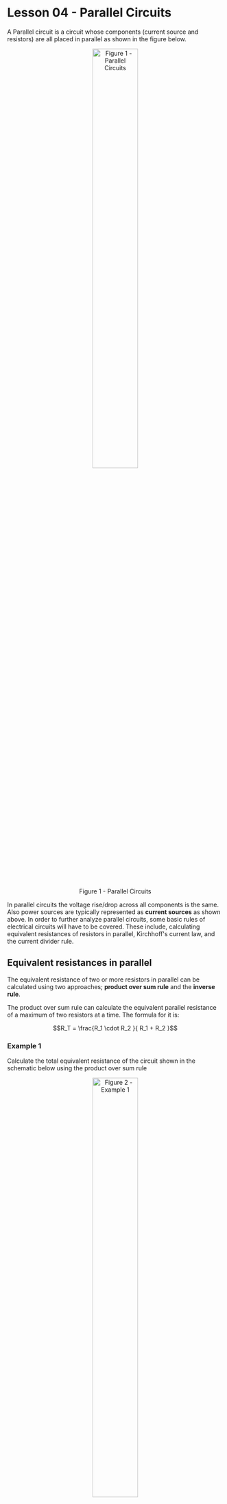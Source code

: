 # Lesson 04 - Parallel Circuits

A Parallel circuit is a circuit whose components (current source and resistors) are all placed in parallel as shown in the figure below.

<!-- ![](../_static/images/parallel_circuits/parallelbasic.png){.align-center
width="60.0%"} -->

 <figure style="text-align:center">
  <img src="images/parallel_circuits/parallelbasic.png" alt="Figure 1 - Parallel Circuits" style="width:50%">
  <figcaption>Figure 1 - Parallel Circuits</figcaption>
</figure> 

In parallel circuits the voltage rise/drop across all components is the same. Also power sources are typically represented as **current
sources** as shown above. In order to further analyze parallel circuits, some basic rules of electrical circuits will have to be covered. These include, calculating equivalent resistances of resistors in parallel, Kirchhoff\'s current law, and the current divider rule.

## Equivalent resistances in parallel

The equivalent resistance of two or more resistors in parallel can be calculated using two approaches; **product over sum rule** and the **inverse rule**.

The product over sum rule can calculate the equivalent parallel resistance of a maximum of two resistors at a time. The formula for it
is:

$$R_T = \frac{R_1 \cdot R_2 }{ R_1 + R_2 }$$

### Example 1

Calculate the total equivalent resistance of the circuit shown in the
schematic below using the product over sum rule

<!-- ![](../_static/images/parallel_circuits/parallel_ex01.png){.align-center
width="60.0%"} -->


 <figure style="text-align:center">
  <img src="images/parallel_circuits/parallel_ex01.png" alt="Figure 2 - Example 1" style="width:50%">
  <figcaption>Figure 2 - Example 1</figcaption>
</figure> 

#### Solution

$$R_T = \frac{R_1 \cdot R_2 }{ R_1 + R_2 } = \frac{1000*3300}{1000+3300} = \frac{3300000}{4300} = 767.442\Omega$$


### Example 2

Calculate the total equivalent resistance of the circuit shown in the
schematic below using the product over sum rule

<!-- ![](../_static/images/parallel_circuits/parallel_ex02.png){.align-center
width="60.0%"} -->

 <figure style="text-align:center">
  <img src="images/parallel_circuits/parallel_ex02.png" alt="Figure 3- Example 2" style="width:50%">
  <figcaption>Figure 3 - Example 2</figcaption>
</figure> 

#### Solution

First apply the product over sum rule to any two of the three resistors:
       
$$R_{T_{12}} = \frac{R_1 \cdot R_2 }{ R_1 + R_2 } = \frac{470*560}{470+560} = \frac{263200}{1030} = 255.534\Omega$$
   
Now re-apply the product over sum rule on the result of the first operation and the third resistor:
       
$$R_{T} = \frac{ R_{T_{12}} \cdot R_3 }{ R_{T_{12}} + R_3 } = \frac{255.534*680}{255.534+680} = \frac{173763.120}{935.534} = 185.737\Omega$$

The inverse rule for calculating equivalent resistance of resistors in parallel is provided below:

$$R_T = \frac{ 1 }{ \frac{1}{R_1} +  \frac{1}{R_2} +  \frac{1}{R_3} + \cdots + \frac{1}{R_N} }$$

Unlike the product over sum rule, which can only be applied to two resistors in parallel at a time, the inverse rule can be applied to
multiple resistors. Use either the product over sum rule or the inverse rule if you want to calculate the equivalent resistance of two resistors in parallel. If you want to calculate the equivalent resistance of more resistors in parallel always go for the inverse rule.

### Example 3

Calculate the total equivalent resistance of the circuit shown in the schematic in Example 1 using the inverse rule

#### Solution

$$R_T = \frac{ 1 }{ \frac{1}{R_1} +  \frac{1}{R_2}  } = \frac{ 1 }{ \frac{1}{1000} +  \frac{1}{3300} } = 767.442\Omega$$

### Example 4

Calculate the total equivalent resistance of the circuit shown in the schematic in Example 2 using the inverse rule

#### Solution

$$R_T = \frac{ 1 }{ \frac{1}{R_1} +  \frac{1}{R_2} + +  \frac{1}{R_3} } = \frac{ 1 }{ \frac{1}{470} +  \frac{1}{560} +  \frac{1}{680} } = 185.737\Omega$$

Notice how **the parallel equivalent resistance is always smaller than the smallest resistor in the parallel combination**.

When calculating the equivalent resistance of a very small resistor and a very large resistor (say 100 times larger than the smaller resistor), the equivalent resistance will always be approximately the same as the smaller resistor (a tiny bit smaller actually). This is because the vast majority of the current will end up flowing across the smaller resistor.

### Example 5

1.  Calculate the parallel equivalent resistance of two resistors; $10\Omega$ and $1k\Omega$ in parallel.
2.  Calculate the parallel equivalent resistance of two resistors; 10\Omega$ and $10k\Omega$ in parallel.

#### Solution

1. $R_T = \frac{ 1 }{ \frac{1}{R_1} +  \frac{1}{R_2}  } = \frac{ 1 }{ \frac{1}{10} +  \frac{1}{1000}  } = 9.9\Omega$
2. $R_T = \frac{ 1 }{ \frac{1}{R_1} +  \frac{1}{R_2}  } = \frac{ 1 }{ \frac{1}{10} +  \frac{1}{10000}  } = 9.99\Omega$

When $N$ resistors of the same value $R$ are placed in parallel, their equivalent resistance will always equal:

$$R_T = \frac{R}{N}$$

### Example 6

1.  Calculate the equivalent resistance of 2 $600\Omega$ resistors in parallel.
2.  Calculate the equivalent resistance of 3 $600\Omega$ resistors in parallel.

#### Solution

1. $$R_T = \frac{ 1 }{ \frac{1}{R_1} +  \frac{1}{R_2}  } = \frac{ 1 }{ \frac{1}{600} +  \frac{1}{600}  } = 300\Omega \equiv \frac{600}{2}$$
2. $$R_T = \frac{ 1 }{ \frac{1}{R_1} +  \frac{1}{R_2} +  \frac{1}{R_3}  } = \frac{ 1 }{ \frac{1}{600} +  \frac{1}{600} +  \frac{1}{600}  } =  200\Omega \equiv \frac{600}{3}$$

## Kirchhoff\'s Current Law

Kirchhoff\'s current law (KCL) states that **the sum of all currents entering or leaving a node has to equal zero**.

<!-- ![](../_static/images/parallel_circuits/kcl01.png){.align-center
width="60.0%"} -->

 <figure style="text-align:center">
  <img src="images/parallel_circuits/kcl01.png" alt="Figure 4- KCL" style="width:50%">
  <figcaption>Figure 4 - KCL</figcaption>
</figure> 

KCL can be written as:

$$I_T + I_1 + I_2 = 0$$

A more general case:

$$I_T + I_1 + I_2 + \cdots + I_N = 0$$

In a single current supply circuit as the one shown below, notice that the supply current moves into the node whereas the current moving through the resistors are moving out of the node.

<!-- ![](../_static/images/parallel_circuits/kcl02.png){.align-center
width="60.0%"} -->

 <figure style="text-align:center">
  <img src="images/parallel_circuits/kcl02.png" alt="Figure 5- KCL" style="width:50%">
  <figcaption>Figure 5 - KCL</figcaption>
</figure> 

Assuming that that the supply current direction is +ve and the currents flowing through the two resistors are negative:

$$I_S - I_1 - I_2 = 0$$ 
$$I_S = I_1 + I_2$$

In otherwords, KCL can also be defined as **the sum of all currents entering a node must equal the sum of all currents leaving the same
node**

### Example 7

In the circuit below calculate:

<!-- ![](../_static/images/parallel_circuits/parallel_ex01.png){.align-center
width="60.0%"} -->

<figure style="text-align:center">
  <img src="images/parallel_circuits/parallel_ex01.png" alt="Figure 6- Example 7" style="width:50%">
  <figcaption>Figure 6 - Example 7</figcaption>
</figure> 

1.  The total equivalent resistance $R_T$
2.  The voltage $V_A$
3.  The currents $I_1$ & $I_2$
4.  Verify KCL i.e. verify that $I_S = I_1 + I_2$
5.  Verify the law of conservation of energy. i.e.
    $P_{I_S} = P_{R_1} + P_{R_2}$

#### Solution

The trick to analyzing this circuit is to transform it first into a series circuit by calculating $R_T$. Then use Ohm's law to solve for $V_A$. Since the voltage across $R_T$ in the transformed circuit is equivalent to the voltage across all components in the original circuit, we can then use it along with Ohm's law to calculate the currents $I_1$ and $I_2$.

   <!-- <img src=../_static/images/parallel_circuits/parallel_ex07exp.png> -->

<figure style="text-align:center">
  <img src="images/parallel_circuits/parallel_ex07exp.png" alt="Figure 7- Example 7 soln" style="width:50%">
  <figcaption>Figure 7 - Example 7 soln</figcaption>
</figure> 

1. From examples 1 or $R_T = 767.442 Ω$ 
2. $V_A = I_S \cdot R_T = 0.2A \cdot 767.442\Omega = 153.488 V$
3. $I_1 = \frac{V_A}{R_1} = \frac{153.488 V}{1000\Omega} = 0.153A = 153mA$
   
   $I_2 = \frac{V_A}{R_2} = \frac{153.488 V}{3300\Omega} = 0.047A = 47mA$
    
4. $I_1 + I_2 = 153mA + 47mA = 200mA = 0.2A \equiv I_S$ Therefore KCL is verified!!!
5. Power delivered by the current source: $P_{I_S} = I_S \cdot V_A = 0.2A * 153.488V = 30.698W$
   
   Power dissipated in resistor R<sub>1</sub>: $P_{R_1} = I^2_1 \cdot R_1 = {153mA}^2 \cdot 1000 \Omega= 23.409W$

   Power dissipated in resistor R<sub>2</sub>: $P_{R_2} = I^2_2 \cdot R_2 = {47mA}^2 \cdot 3300 \Omega= 7.290W$

   Total power dissipated in resistors:  $P_{R_1} + P_{R_2} = 23.409W + 7.290W = 30.699W \equiv P_{I_S}$

   Therefore law of conservation of energy is verified!!!
         
## Current Divider rule

The current divider rule states that the current $I_{R_X}$ flowing through a resistor $R_X$ is equivalent to the product of the supply
current $I_S$ and the ratio of total resistance $R_T$ to the resistor $R_X$ i.e.

$$I_{R_X} = I_S \cdot \frac{R_T}{R_X}$$

Note that this is a special case of Ohm\'s law.

$$I_{R_X} = I_S \cdot \frac{R_T}{R_X} \equiv \frac{I_S \cdot R_T}{R_X} = \frac{V_A}{R_X}$$

where $V_A$ is the voltage across all components in the parallel circuit.

### Example 8

In the circuit below calculate:

<!-- ![](../_static/images/parallel_circuits/parallel_ex02.png){.align-center
width="60.0%"} -->

<figure style="text-align:center">
  <img src="images/parallel_circuits/parallel_ex02.png" alt="Figure 8- Example 8" style="width:50%">
  <figcaption>Figure 8 - Example 8</figcaption>
</figure> 

1.  The total equivalent resistance $R_T$
2.  The voltage $V_A$
3.  The currents $I_1$, $I_2$ & $I_3$ using the current divider rule
4.  The currents $I_1$, $I_2$ & $I_3$ using Ohm\'s law
5.  Verify KCL i.e. verify that $I_S = I_1 + I_2 + I_3$

### Solution

1. $R_T = \frac{1}{\frac{1}{470} + \frac{1}{560} + \frac{1}{680}   } = 185.737 \Omega$
2. $V_A = I_S * R_T = 0.2A \cdot 185.737 \Omega = 37.147V$
3. $I_1 = I_S \cdot \frac{R_T}{R_1} = 0.2A \cdot \frac{185.737 \Omega}{470 \Omega} = 79.037mA$
         
   $I_2 = I_S \cdot \frac{R_T}{R_2} = 0.2A \cdot \frac{185.737 \Omega}{560 \Omega} = 66.335mA$
         
   $I_3 = I_S \cdot \frac{R_T}{R_3} = 0.2A \cdot \frac{185.737 \Omega}{680 \Omega} = 54.629mA$

4. $I_1 = \frac{V_A}{R_1} = \frac{37.147V}{470\Omega} = 79.036 mA$
        
   $I_2 = \frac{V_A}{R_2} = \frac{37.147V}{560\Omega} = 66.334 mA$
   
   $I_3 = \frac{V_A}{R_3} = \frac{37.147V}{680\Omega} = 54.628 mA$

5. $I_1 + I_2 + I_3 =  79.037mA +  66.335mA + 54.629mA = 200.001mA \equiv I_S$

## Ideal & Practical Current Sources

Just like ideal voltage sources, ideal current sources are great for theoretical analysis but fall short when doing realistic modeling. The practical current source model exhibits a large resistance in parallel with the currents source as shown in the figure below:

<!-- ![](../_static/images/parallel_circuits/currentsources.png){.align-center
width="80.0%"} -->

<figure style="text-align:center">
  <img src="images/parallel_circuits/currentsources.png" alt="Figure 9- Current Sources" style="width:50%">
  <figcaption>Figure 9- Current Sources</figcaption>
</figure> 

**An ideal voltage source has zero series resistance, whereas an ideal current source has infinite parallel resistances**


There are two main implications to the practical current source:

-   **It limits the maximum voltage drop across the output terminals**. In the case of the ideal current source , the voltage across the
    terminals is determined primarily by the load. If the load is an open circuit, The voltage is theoretically infinite or very large.
    The practical current source\'s parallel resistor limits the effective load resistance and therefore reduces maximum voltage drop
    across the load.
-   **The current flowing across across the load is reduced from the current source rating**. Since some current flows through the
    current source\'s parallel resistance, the load resistance does not exhibit the rated current from the current source in its
    entirety.

### Example 9

Consider the schematic of an ideal and practical current source shown above. Assume that both current sources have a $I_S = 50mA$ and for the practical current source $R_P=100 k\Omega$.

1.  If the ideal current source terminals are opened, how much voltage will the power supply have across its terminals?
2.  If the practical current source terminal are opened, how much voltage will the power supply have across its terminals?
3.  A 330Ω load resistor $R_L$ is placed between the terminals of the ideal current source. Find the voltage across the load resistor and
    the current going through it.
4.  A 330Ω load resistor $R_L$ is placed between the terminals of the practical current source. Find the voltage across the load resistor
    and the current going through it.
5.  A 33Ω load resistor $R_L$ is placed between the terminals of the practical current source. Find the voltage across the load resistor     and the current going through it.

#### Solution
1. $V_A = I_S \cdot R_T = 50mA \cdot \infty = \infty V$  
2. $R_T = \frac{1}{ \frac{1}{100 K\Omega} + \frac{1}{\infty}}  = 100K\Omega$
   
   $V_A = I_S \cdot R_T = 50mA \cdot 100K\Omega = 5000 V$
     
3. $V_A = I_S \cdot R_T = 50mA \cdot 330 \Omega = 16.5V$

   $I_{R_L} =50mA$
    
4. $R_T = \frac{1}{ \frac{1}{100 K\Omega} + \frac{1}{330}}  = 328.915 \Omega$

   $V_A = I_S \cdot R_T = 50mA \cdot 328.915\Omega = 16.44V$

   $I_{R_L} = I_S \cdot \frac{R_T}{R_L} =  50mA \cdot \frac{328.915}{330} = 49.836mA$
      
5. $R_T = \frac{1}{ \frac{1}{100 K\Omega} + \frac{1}{33}}  = 32.989 \Omega$
   
   $V_A = I_S \cdot R_T = 50mA \cdot 32.989 \Omega = 1.649V$

   $I_{R_L} = I_S \cdot \frac{R_T}{R_L} =  50mA \cdot \frac{32.989}{33} = 49.983mA$
      
## Voltage and current source transformations

Practical voltage and current sources are interchangeable. In fact one can be *transformed* into the other.

When transforming a practical voltage source into a practical current source, the source resistance stays the same, and the current $I_S$
becomes:

$$I_S = \frac{V_S}{R_S}$$

When transforming a practical current source into a practical voltage source, the source resistance stays the same, and the voltage $V_S$ becomes:

$$V_S = I_S \cdot R_S$$

Both transformations are captured in the figure below:

<!-- ![](../_static/images/parallel_circuits/practicalsourcetransformation.png){.align-center
width="80.0%"} -->

<figure style="text-align:center">
  <img src="images/parallel_circuits/practicalsourcetransformation.png" alt="Figure 10- Practical source transformation" style="width:50%">
  <figcaption>Figure 10- Practical source transformation</figcaption>
</figure> 

### Example 10

Consider the schematic shown below:

<!-- ![](../_static/images/parallel_circuits/ex10_01.png){.align-center
width="40.0%"} -->

<figure style="text-align:center">
  <img src="images/parallel_circuits/practicalsourcetransformation.png" alt="Figure 11- Example 10" style="width:50%">
  <figcaption>Figure 11- Example 10</figcaption>
</figure> 

1.  Transform the practical voltage source (in the box) into a practical current source. Redraw the circuit with the practical current
    source.
2.  Calculate the current $I_{R_L}$ and the voltage $V_{R_L}$ in both the original circuit with the practical voltage source and in the
    transformed circuit with the practical current source.
    
#### Solution

1. The source resistance in the current source will be the same as the source resistance in the voltage source i.e. 4Ω but in parallel.
   The value of the current source will be: $I_S = \frac{V_S}{R_S} = \frac{6V}{4\Omega} = 1.5A$ </p>
 
 <figure style="text-align:center">
  <img src="images/parallel_circuits/practicalsourcetransformation.png" alt="Figure 12- Example 10.1" style="width:50%">
  <figcaption>Figure 12- Example 10.1</figcaption>
</figure> 

3. In the original circuit (with voltage source):
   
   $$I_{R_L} = \frac{V_S}{R_T} = \frac{6V}{104\Omega} = 57.692mA$$
   
   $$V_{R_L} = I_{R_L} \cdot R_L = 57.692mA \cdot 100\Omega = 5.769V$$
   
   In the transformed circuit (with current source):
   
   $$R_T = \frac{1 }{ \frac{1}{4} + \frac{1}{100} } = 3.846\Omega$$
   
   $$V_{R_L} = I_S \cdot R_T = 1.5A \cdot 3.846\Omega = 5.769V$$
   
   $$I_{R_L} = \frac{ V_{R_L} }{R_L} = \frac{5.769V}{100} =  57.690mA$$ </p>

### Example 11

Consider the schematic shown below:

<!-- ![](../_static/images/parallel_circuits/ex11_01.png){.align-center
width="40.0%"} -->

<figure style="text-align:center">
  <img src="images/parallel_circuits/ex11_01.png" alt="Figure 13- Example 11" style="width:50%">
  <figcaption>Figure 13- Example 11</figcaption>
</figure> 

1.  Transform the practical current source (in the box) in to a practical voltage source. Redraw the circuit with the practical voltage      source.
2.  Calculate the current $I_{R_L}$ and the voltage $V_{R_L}$ in both the original circuit with the practical current source and in the      transformed circuit with the practical voltage source.

#### Solution

1. The source resistance in the voltage source will be the same as the source resistance in the current source i.e. 100kΩ but in series. The value of the voltage source will be: $$V_S = I_S \cdot R_S = 0.2mA \cdot 100k\Omega= 20V $$ </p>

 <!--  <img src=../_static/images/parallel_circuits/ex11_02.png> -->

<figure style="text-align:center">
  <img src="images/parallel_circuits/ex11_02.png" alt="Figure 14- Example 11.1" style="width:50%">
  <figcaption>Figure 14- Example 11.1</figcaption>
</figure> 

2. In the original circuit (with practical current source):
   
     $$R_T = \frac{1 }{ \frac{1}{100k\Omega} + \frac{1}{1k\Omega} } = 990.099\Omega$$
   
     $$V_{R_L} = I_S \cdot R_T = 0.2mA \cdot 990.099\Omega = 0.198V$$
   
     $$I_{R_L} = \frac{ V_{R_L} }{R_L} = \frac{0.198V}{1k\Omega} =  0.198mA$$
   
     In the transformed circuit (with practical voltage source):
   
     $$I_{R_L} = \frac{V_S}{R_T} = \frac{20V}{100k\Omega + 1k\Omega} = 0.198mA$$
   
     $$V_{R_L} = I_{R_L} \cdot R_L = 0.198mA \cdot 1k\Omega = 0.198V$$
     
## Maximum Power Transfer

The Maximum Power transfer theorem states that in order to ensure that maximum power is delivered to a load resistor $R_L$, **the resistance of the load resistor must be identical to the resistance of the source resistance**. Where $R_S$ is the internal parallel source resistance of the practical current source

<!-- ![](../_static/images/parallel_circuits/mpt.png){.align-center
width="40.0%"} -->

<figure style="text-align:center">
  <img src="images/parallel_circuits/mpt.png" alt="Figure 15- Maximum Power Transfer" style="width:50%">
  <figcaption>Figure 15- Maximum Power Transfer</figcaption>
</figure> 

In otherwords, maximum power is delivered to the load when $R_L \equiv R_S$

### Example 12

Consider the figure shown above. Assume that $I_S=1mA$ and $R_S=100k\Omega$. Calculate the current across the load resistor
$I_{R_L}$ and the power dissipated in $R_L$; $P_{R_L}$, for each value of $R_L$ provided in the table below. Plot $P_{R_L}$ vs $R_L$ using a spreadsheet program such as LibreOffice Calc. Discuss your findings.

| RL(kΩ)      | RT(kΩ)       | IRL(mA)          | PRL(mW)            |
|-------------|--------------|------------------|--------------------| 
| 25          |              |                  |                    |
| 50          |              |                  |                    |
| 75          |              |                  |                    |
| 100         |              |                  |                    |
| 125         |              |                  |                    |
| 150         |              |                  |                    |
| 175         |              |                  |                    |
| 200         |              |                  |                    |


## The Law of conservation of Energy

The Law of convservation of Energy states that energy cannot be created nor destroyed. In other words:

**The power delivered by the source(s) in the circuit must always be equivalent to the sum of power dissipated by all the resistors in the same circuit.**

This is true regardless of circuit topology i.e. it applies to series circuits, parallel circuits, series-parallel circuits and complex-circuits.

In a single source circuit:

$$P_{V_S} = P_{R_1} + P_{R_2} + P_{R_3} + \cdots + P_{R_N}$$

And in a multiple source circuit:

$$P_{V_{S_1}} + P_{V_{S_2}} + P_{V_{S_3}} + \cdots + P_{V_{S_N}} = P_{R_1} + P_{R_2} + P_{R_3} + \cdots + P_{R_N}$$

Refer to Example 7.
